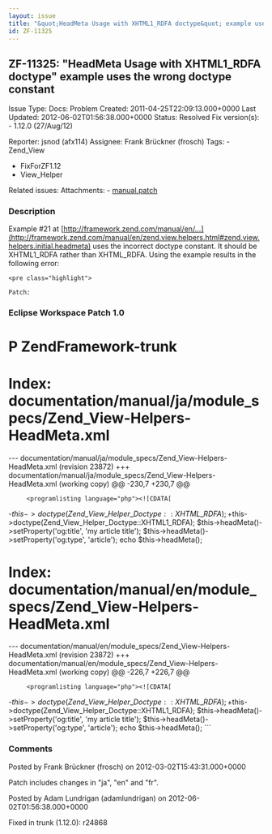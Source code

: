 ```yaml
---
layout: issue
title: "&quot;HeadMeta Usage with XHTML1_RDFA doctype&quot; example uses the wrong doctype constant"
id: ZF-11325
---
```


ZF-11325: "HeadMeta Usage with XHTML1\_RDFA doctype" example uses the wrong doctype constant
--------------------------------------------------------------------------------------------

 Issue Type: Docs: Problem Created: 2011-04-25T22:09:13.000+0000 Last Updated: 2012-06-02T01:56:38.000+0000 Status: Resolved Fix version(s): - 1.12.0 (27/Aug/12)
 
 Reporter:  jsnod (afx114)  Assignee:  Frank Brückner (frosch)  Tags: - Zend\_View
- FixForZF1.12
- View\_Helper
 
 Related issues: 
 Attachments: - [manual.patch](/issues/secure/attachment/14947/manual.patch)
 
### Description

Example #21 at [http://framework.zend.com/manual/en/…](http://framework.zend.com/manual/en/zend.view.helpers.html#zend.view.helpers.initial.headmeta) uses the incorrect doctype constant. It should be XHTML1\_RDFA rather than XHTML\_RDFA. Using the example results in the following error:

 
    <pre class="highlight">
    
    Patch:


### Eclipse Workspace Patch 1.0

P ZendFramework-trunk
=====================

Index: documentation/manual/ja/module\_specs/Zend\_View-Helpers-HeadMeta.xml
============================================================================

--- documentation/manual/ja/module\_specs/Zend\_View-Helpers-HeadMeta.xml (revision 23872) +++ documentation/manual/ja/module\_specs/Zend\_View-Helpers-HeadMeta.xml (working copy) @@ -230,7 +230,7 @@

 
         <programlisting language="php"><![CDATA[


-$this->doctype(Zend\_View\_Helper\_Doctype::XHTML\_RDFA); +$this->doctype(Zend\_View\_Helper\_Doctype::XHTML1\_RDFA); $this->headMeta()->setProperty('og:title', 'my article title'); $this->headMeta()->setProperty('og:type', 'article'); echo $this->headMeta();

Index: documentation/manual/en/module\_specs/Zend\_View-Helpers-HeadMeta.xml
============================================================================

--- documentation/manual/en/module\_specs/Zend\_View-Helpers-HeadMeta.xml (revision 23872) +++ documentation/manual/en/module\_specs/Zend\_View-Helpers-HeadMeta.xml (working copy) @@ -226,7 +226,7 @@

 
         <programlisting language="php"><![CDATA[


-$this->doctype(Zend\_View\_Helper\_Doctype::XHTML\_RDFA); +$this->doctype(Zend\_View\_Helper\_Doctype::XHTML1\_RDFA); $this->headMeta()->setProperty('og:title', 'my article title'); $this->headMeta()->setProperty('og:type', 'article'); echo $this->headMeta(); ```

 

 

### Comments

Posted by Frank Brückner (frosch) on 2012-03-02T15:43:31.000+0000

Patch includes changes in "ja", "en" and "fr".

 

 

Posted by Adam Lundrigan (adamlundrigan) on 2012-06-02T01:56:38.000+0000

Fixed in trunk (1.12.0): r24868

 

 